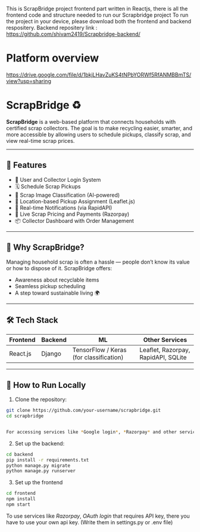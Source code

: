 This is ScrapBridge project frontend part written in Reactjs, there is all the frontend code and structure needed to run our Scrapbridge project
To run the project in your device, please download both the frontend and backend respositery.
Backend repositery link : https://github.com/shivam2419/Scrapbridge-backend/

# Platform overview
https://drive.google.com/file/d/1bkjLHavZuKS4tNPbYORWf5RfANMBBmTS/view?usp=sharing

# ScrapBridge ♻️

**ScrapBridge** is a web-based platform that connects households with certified scrap collectors. The goal is to make recycling easier, smarter, and more accessible by allowing users to schedule pickups, classify scrap, and view real-time scrap prices.

---

## 🌟 Features

- 🔐 User and Collector Login System
- 🗓️ Schedule Scrap Pickups
- 📸 Scrap Image Classification (AI-powered)
- 📍 Location-based Pickup Assignment (Leaflet.js)
- 🔔 Real-time Notifications (via RapidAPI)
- 💸 Live Scrap Pricing and Payments (Razorpay)
- 📦 Collector Dashboard with Order Management

---

## 🧠 Why ScrapBridge?

Managing household scrap is often a hassle — people don’t know its value or how to dispose of it. ScrapBridge offers:
- Awareness about recyclable items
- Seamless pickup scheduling
- A step toward sustainable living 🌍

---

## 🛠 Tech Stack

| Frontend | Backend | ML | Other Services |
|----------|---------|----|----------------|
| React.js | Django  | TensorFlow / Keras (for classification) | Leaflet, Razorpay, RapidAPI, SQLite |

---

## 🚀 How to Run Locally

1. Clone the repository:
```bash
git clone https://github.com/your-username/scrapbridge.git
cd scrapbridge


For accessing services like *Google login*, *Razorpay* and other services that uses API keys, you have to use your own key.
```
2. Set up the backend:
```bash
cd backend
pip install -r requirements.txt
python manage.py migrate
python manage.py runserver
```
3. Set up the frontend
```bash
cd frontend
npm install
npm start
```

To use services like *Razorpay*, *OAuth login* that requires API key, there you have to use your own api key. (Write them in settings.py or .env file)
